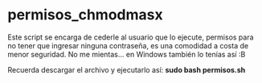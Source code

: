 # permisos_chmodmasx
Este script se encarga de cederle al usuario que lo ejecute, permisos para no tener que ingresar ninguna contraseña, es una comodidad a costa de menor seguridad. No me mientas... en Windows también lo tenías así :B

Recuerda descargar el archivo y ejecutarlo así: **sudo bash permisos.sh**
